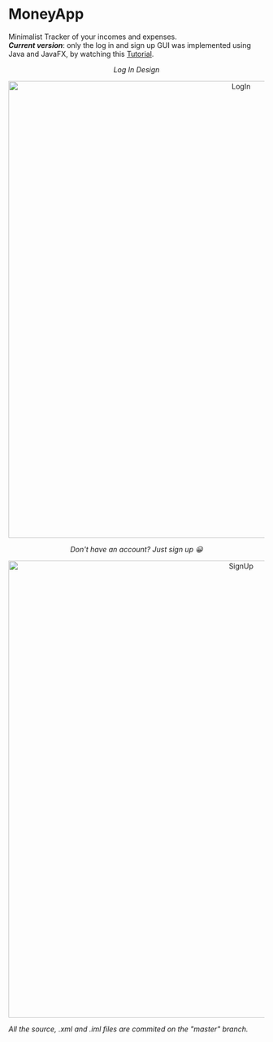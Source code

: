 # MoneyApp
Minimalist Tracker of your incomes and expenses.</br>
**_Current version_**: only the log in and sign up GUI was implemented using Java and JavaFX, by watching this [Tutorial](https://www.youtube.com/watch?v=SKyDoyAZyOo&list=PLFeoekAj5LgcvP1lkk_TQjtN11keuXJYR&index=1).</br>

<p align="center"> 
  <i>Log In Design</i>
</p>
<p align="center">
  <img width="900" src="https://user-images.githubusercontent.com/64836463/152311137-dc7b2c81-b078-44a0-8ab2-f0dad735b925.png" alt="LogIn">
</p>

<p align="center"> 
  <i>Don't have an account? Just sign up 😀</i>
</p>
<p align="center">
  <img width="900" src="https://user-images.githubusercontent.com/64836463/152311450-0475dd50-df8a-410a-8a1e-64980b248747.png" alt="SignUp">
</p>


_All the source, .xml and .iml files are commited on the "master" branch._

